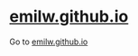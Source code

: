 [emilw.github.io](http://emilw.github.io)
===============

Go to [emilw.github.io](http://emilw.github.io)